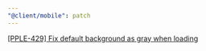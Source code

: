 ```yaml
---
"@client/mobile": patch
---
```


[[PPLE-429] Fix default background as gray when loading](https://linear.app/snts/issue/PPLE-429/fix-default-background-as-gray-when-loading)
